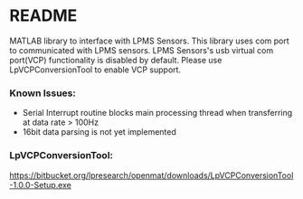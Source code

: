 # README #
MATLAB library to interface with LPMS Sensors. This library uses com port to communicated with LPMS sensors. LPMS Sensors's usb virtual com port(VCP) functionality is disabled by default. Please use LpVCPConversionTool to enable VCP support.

### Known Issues:
- Serial Interrupt routine blocks main processing thread when transferring at data rate > 100Hz 
- 16bit data parsing is not yet implemented

### LpVCPConversionTool:
https://bitbucket.org/lpresearch/openmat/downloads/LpVCPConversionTool-1.0.0-Setup.exe
